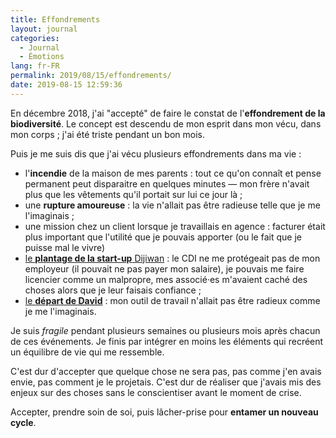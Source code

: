 ```yaml
---
title: Effondrements
layout: journal
categories:
  - Journal
  - Émotions
lang: fr-FR
permalink: 2019/08/15/effondrements/
date: 2019-08-15 12:59:36
---
```


En décembre 2018, j'ai "accepté" de faire le constat de l'**effondrement de la biodiversité**. Le concept est descendu de mon esprit dans mon vécu, dans mon corps ; j'ai été triste pendant un bon mois.

Puis je me suis dis que j'ai vécu plusieurs effondrements dans ma vie :

- l'**incendie** de la maison de mes parents : tout ce qu'on connaît et pense permanent peut disparaitre en quelques minutes — mon frère n'avait plus que les vêtements qu'il portait sur lui ce jour là ;
- une **rupture amoureuse** : la vie n'allait pas être radieuse telle que je me l'imaginais ;
- une mission chez un client lorsque je travaillais en agence : facturer était plus important que l'utilité que je pouvais apporter (ou le fait que je puisse mal le vivre)
- [le **plantage de la start-up** Dijiwan](https://www.youtube.com/watch?v=NVpH1w_aSUk) : le CDI ne me protégeait pas de mon employeur (il pouvait ne pas payer mon salaire), je pouvais me faire licencier comme un malpropre, mes associé·es m'avaient caché des choses alors que je leur faisais confiance ;
- [le **départ de David**](/2019/histoires-arrivees-departs/) : mon outil de travail n'allait pas être radieux comme je me l'imaginais.

Je suis _fragile_ pendant plusieurs semaines ou plusieurs mois après chacun de ces événements. Je finis par intégrer en moins les éléments qui recréent un équilibre de vie qui me ressemble.

C'est dur d'accepter que quelque chose ne sera pas, pas comme j'en avais envie, pas comment je le projetais. C'est dur de réaliser que j'avais mis des enjeux sur des choses sans le conscientiser avant le moment de crise.

Accepter, prendre soin de soi, puis lâcher-prise pour **entamer un nouveau cycle**.